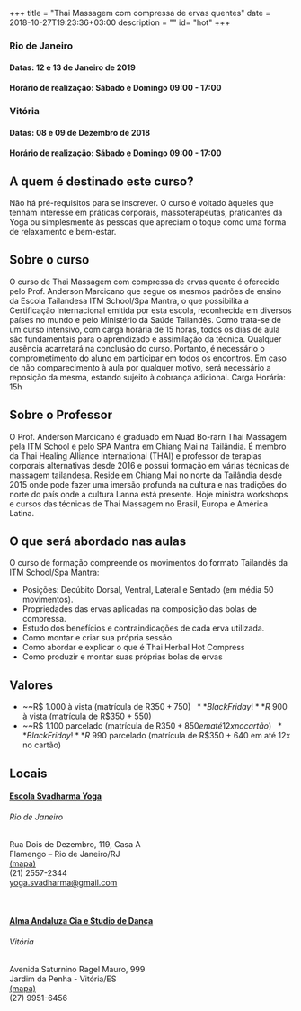 +++
title = "Thai Massagem com compressa de ervas quentes"
date = 2018-10-27T19:23:36+03:00
description = ""
id= "hot"
+++

### Rio de Janeiro
#### Datas: 12  e 13 de Janeiro de 2019
#### Horário de realização: Sábado e Domingo 09:00 - 17:00

### Vitória
#### Datas: 08 e 09 de Dezembro de 2018 
#### Horário de realização: Sábado e Domingo 09:00 - 17:00 

## A quem é destinado este curso?
Não há pré-requisitos para se inscrever. O curso é voltado àqueles que tenham interesse em práticas corporais, massoterapeutas, praticantes da Yoga ou simplesmente às pessoas que apreciam o toque como uma forma de relaxamento e bem-estar.

## Sobre o curso
O curso de Thai Massagem com compressa de ervas quente é oferecido pelo Prof. Anderson Marcicano que segue os mesmos padrões de ensino da Escola Tailandesa ITM School/Spa Mantra, o que possibilita a Certificação Internacional emitida por esta escola, reconhecida em diversos países no mundo e pelo Ministério da Saúde Tailandês.
Como trata-se de um curso intensivo, com carga horária de 15 horas, todos os dias de aula são fundamentais para o aprendizado e assimilação da técnica. Qualquer ausência acarretará na conclusão do curso. Portanto, é necessário o comprometimento do aluno em participar em todos os encontros.
Em caso de não comparecimento à aula por qualquer motivo, será necessário a reposição da mesma, estando sujeito à cobrança adicional.
Carga Horária: 15h

## Sobre o Professor
O Prof. Anderson Marcicano é graduado em Nuad Bo-rarn Thai Massagem pela ITM School e pelo SPA Mantra em Chiang Mai na Tailândia. É membro da Thai Healing Alliance International (THAI) e professor de terapias corporais alternativas desde 2016 e possui formação em várias técnicas de massagem tailandesa. Reside em Chiang Mai no norte da Tailândia desde 2015 onde pode fazer uma imersão profunda na cultura e nas tradições do norte do país onde a cultura Lanna está presente. Hoje ministra workshops e cursos das técnicas de Thai Massagem no Brasil, Europa e América Latina.

## O que será abordado nas aulas
O curso de formação compreende os movimentos do formato Tailandês da ITM School/Spa Mantra:
- Posições: Decúbito Dorsal, Ventral, Lateral e Sentado (em média 50 movimentos).
- Propriedades das ervas aplicadas na composição das bolas de compressa.
- Estudo dos benefícios e contraindicações de cada erva utilizada.
- Como montar e criar sua própria sessão.
- Como abordar e explicar o que é Thai Herbal Hot Compress
- Como produzir e montar suas próprias bolas de ervas


## Valores 
- ~~R$ 1.000 à vista (matrícula de R$350 + 750)~~ **Black Friday!**  
R$ 900 à vista (matrícula de R$350 + 550)
- ~~R$ 1.100 parcelado (matrícula de R$350 + 850 em até 12x no cartão)~~ **Black Friday!**  
R$ 990 parcelado (matrícula de R$350 + 640 em até 12x no cartão)

## Locais
#### [Escola Svadharma Yoga](http://www.svadharma.com.br) 
###### Rio de Janeiro  
Rua Dois de Dezembro, 119, Casa A   
Flamengo – Rio de Janeiro/RJ   
[(mapa)](https://goo.gl/maps/WdG6b1RaKBk)    
(21) 2557-2344    
[yoga.svadharma@gmail.com](mailto:yoga.svadharma@gmail.com)  

<br>

#### [Alma Andaluza Cia e Studio de Dança](http://www.almaandaluza.com.br) 
###### Vitória
Avenida Saturnino Ragel Mauro, 999   
Jardim da Penha - Vitória/ES   
[(mapa)](https://goo.gl/maps/V5w2kocXmZ62)   
(27) 9951-6456   